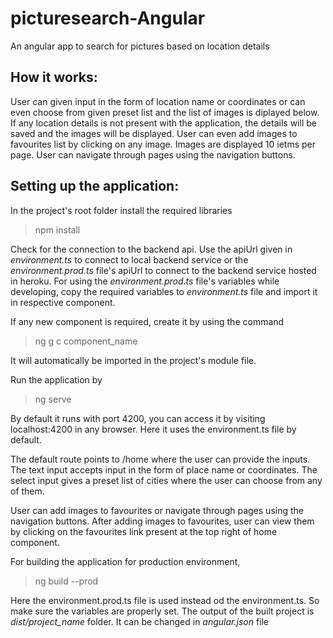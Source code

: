 # picturesearch-Angular
An angular app to search for pictures based on location details

## How it works:
User can given input in the form of location name or coordinates or can even choose from given preset list and the list of images is diplayed below.
If any location details is not present with the application, the details will be saved and the images will be displayed.
User can even add images to favourites list by clicking on any image.
Images are displayed 10 ietms per page. User can navigate through pages using the navigation buttons.

## Setting up the application:
In the project's root folder install the required libraries
> npm install  

Check for the connection to the backend api. Use the apiUrl given in _environment.ts_ to connect to local backend service or the _environment.prod.ts_ file's apiUrl to connect to the backend service hosted in heroku. For using the _environment.prod.ts_ file's variables while developing, copy the required variables to _environment.ts_ file and import it in respective component.

If any new component is required, create it by using the command
> ng g c component_name  

It will automatically be imported in the project's module file.

Run the application by
> ng serve  

By default it runs with port 4200, you can access it by visiting localhost:4200 in any browser. Here it uses the environment.ts file by default.

The default route points to /home where the user can provide the inputs.
The text input accepts input in the form of place name or coordinates.
The select input gives a preset list of cities where the user can choose from any of them.

User can add images to favourites or navigate through pages using the navigation buttons.
After adding images to favourites, user can view them by clicking on the favourites link present at the top right of home component.

For building the application for production environment,
> ng build --prod  

Here the environment.prod.ts file is used instead od the environment.ts. So make sure the variables are properly set.
The output of the built project is _dist/project_name_ folder. It can be changed in _angular.json_ file